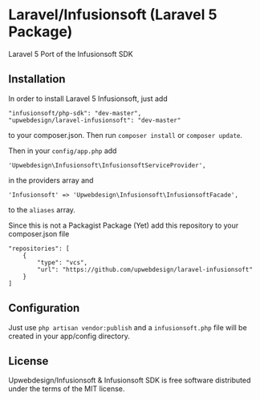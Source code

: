 # Laravel/Infusionsoft (Laravel 5 Package)

Laravel 5 Port of the Infusionsoft SDK

## Installation

In order to install Laravel 5 Infusionsoft, just add

    "infusionsoft/php-sdk": "dev-master",
    "upwebdesign/laravel-infusionsoft": "dev-master"

to your composer.json. Then run `composer install` or `composer update`.

Then in your `config/app.php` add

    'Upwebdesign\Infusionsoft\InfusionsoftServiceProvider',

in the providers array and

    'Infusionsoft' => 'Upwebdesign\Infusionsoft\InfusionsoftFacade',

to the `aliases` array.

Since this is not a Packagist Package (Yet) add this repository to your composer.json file

    "repositories": [
        {
            "type": "vcs",
            "url": "https://github.com/upwebdesign/laravel-infusionsoft"
        }
    ]

## Configuration

Just use `php artisan vendor:publish` and a `infusionsoft.php` file will be created in your app/config directory.

## License

Upwebdesign/Infusionsoft & Infusionsoft SDK is free software distributed under the terms of the MIT license.